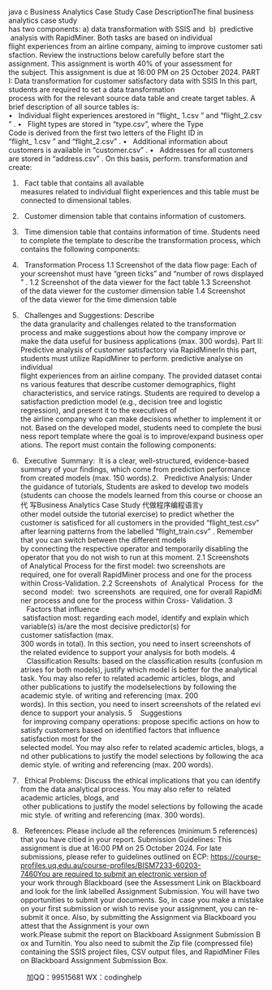 java c
Business Analytics Case Study
Case DescriptionThe final business analytics case study has two components: a) data transformation with SSIS and  b)  predictive  analysis with RapidMiner. Both tasks are based on individual flight experiences from an airline company, aiming to improve customer satisfaction. Review the instructions below carefully before start the assignment.
This assignment is worth 40% of your assessment for the subject. This assignment is due at 16:00 PM on 25 October 2024.
PART I: Data transformation for customer satisfactory data with SSIS
In this part, students are required to set a data transformation process with for the relevant source data table and create target tables. A brief description of all source tables is:
•   Individual flight experiences arestored in “flight_ 1.csv ” and “flight_2.csv” .
•   Flight types are stored in “type.csv”, where the Type Code is derived from the first two letters of the Flight ID in “flight_ 1.csv ” and “flight_2.csv” .
•   Additional information about customers is available in “customer.csv” .
•   Addresses for all customers are stored in “address.csv” .
On this basis, perform. transformation and create:
1.   Fact table that contains all available measures related to individual flight experiences and this table must be connected to dimensional tables.
2.   Customer dimension table that contains information of customers.
3.   Time dimension table that contains information of time.
Students need to complete the template to describe the transformation process, which contains the following components:
1.   Transformation Process
1.1 Screenshot of the data flow page: Each of your screenshot must have “green ticks” and “number of rows displayed” .
1.2 Screenshot of the data viewer for the fact table
1.3 Screenshot of the data viewer for the customer dimension table
1.4 Screenshot of the data viewer for the time dimension table
2.   Challenges and Suggestions: Describe the data granularity and challenges related to the transformation process and make suggestions about how the company improve or make the data useful for business applications (max. 300 words).
Part II: Predictive analysis of customer satisfactory via RapidMinerIn this part, students must utilize RapidMiner to perform. predictive analyse on individual flight experiences from an airline company. The provided dataset contains various features that describe customer demographics, flight  characteristics, and service ratings. Students are required to develop a satisfaction prediction model (e.g., decision tree and logistic regression), and present it to the executives of the airline company who can make decisions whether to implement it or not. Based on the developed model, students need to complete the business report template where the goal is to improve/expand business operations. The report must contain the following components:
1.   Executive  Summary:  It is a clear, well-structured, evidence-based summary of your findings, which come from prediction performance from created models (max. 150 words).2.   Predictive Analysis: Under the guidance of tutorials, Students are asked to develop two models (students can choose the models learned from this course or choose an代 写Business Analytics Case Study
代做程序编程语言y other model outside the tutorial exercise) to predict whether the customer is satisficed for all customers in the provided “flight_test.csv” after learning patterns from the labelled “flight_train.csv” . Remember that you can switch between the different models by connecting the respective operator and temporarily disabling the operator that you do not wish to run at this moment.
2.1 Screenshots of Analytical Process for the first model: two screenshots are required, one for overall RapidMiner process and one for the process within Cross-Validation.
2.2 Screenshots  of  Analytical  Process  for  the  second  model:  two  screenshots  are required, one for overall RapidMiner process and one for the process within Cross- Validation.
3    Factors that influence  satisfaction most: regarding each model, identify and explain which variable(s) is/are the most decisive predictor(s) for customer satisfaction (max. 300 words in total). In this section, you need to insert screenshots of the related evidence to support your analysis for both models.
4    Classification Results: based on the classification results (confusion matrixes for both models), justify which model is better for the analytical task. You may also refer to related academic articles, blogs, and other publications to justify the modelselections by following the academic style. of writing and referencing (max. 200 words). In this section, you need to insert screenshots of the related evidence to support your analysis.
5    Suggestions  for improving company operations: propose specific actions on how to satisfy customers based on identified factors that influence satisfaction most for the selected model. You may also refer to related academic articles, blogs, and other publications to justify the model selections by following the academic style. of writing and referencing (max. 200 words).
6.   Ethical Problems: Discuss the ethical implications that you can identify from the data analytical process. You may also refer to  related academic articles, blogs, and  other publications to justify the model selections by following the academic style. of writing and referencing (max. 300 words).


7.   References: Please include all the references (minimum 5 references) that you have citied in your report.
Submission Guidelines:
This assignment is due at 16:00 PM on 25 October 2024. For late submissions, please refer to guidelines outlined on ECP:
https://course-profiles.uq.edu.au/course-profiles/BISM7233-60203-7460You are required to submit an electronic version of your work through Blackboard (see the Assessment Link on Blackboard and look for the link labelled Assignment Submission. You will have two opportunities to submit your documents. So, in case you make a mistake on your first submission or wish to revise your assignment, you can re-submit it once. Also, by submitting the Assignment via Blackboard you attest that the Assignment is your own work.Please submit the report on Blackboard Assignment Submission Box and Turnitin. You also need to submit the Zip file (compressed file) containing the SSIS project files, CSV output files, and RapidMiner Files on Blackboard Assignment Submission Box.






         
加QQ：99515681  WX：codinghelp
